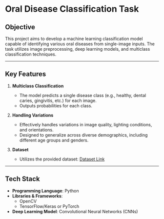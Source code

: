 # Oral Disease Classification Task 

## Objective
This project aims to develop a machine learning classification model capable of identifying various oral diseases from single-image inputs. The task utilizes image preprocessing, deep learning models, and multiclass classification techniques.

---

## Key Features
1. **Multiclass Classification**
   - The model predicts a single disease class (e.g., healthy, dental caries, gingivitis, etc.) for each image.
   - Outputs probabilities for each class.

2. **Handling Variations**
   - Effectively handles variations in image quality, lighting conditions, and orientations.
   - Designed to generalize across diverse demographics, including different age groups and genders.

3. **Dataset**
   - Utilizes the provided dataset: [Dataset Link](https://drive.google.com/file/d/1ptnehBD0JCSCcw0fFzWi9WKAvqV3oBkT/view?usp=drive_link)
   
---

## Tech Stack
- **Programming Language**: Python
- **Libraries & Frameworks**: 
  - OpenCV
  - TensorFlow/Keras or PyTorch
- **Deep Learning Model**: Convolutional Neural Networks (CNNs)

